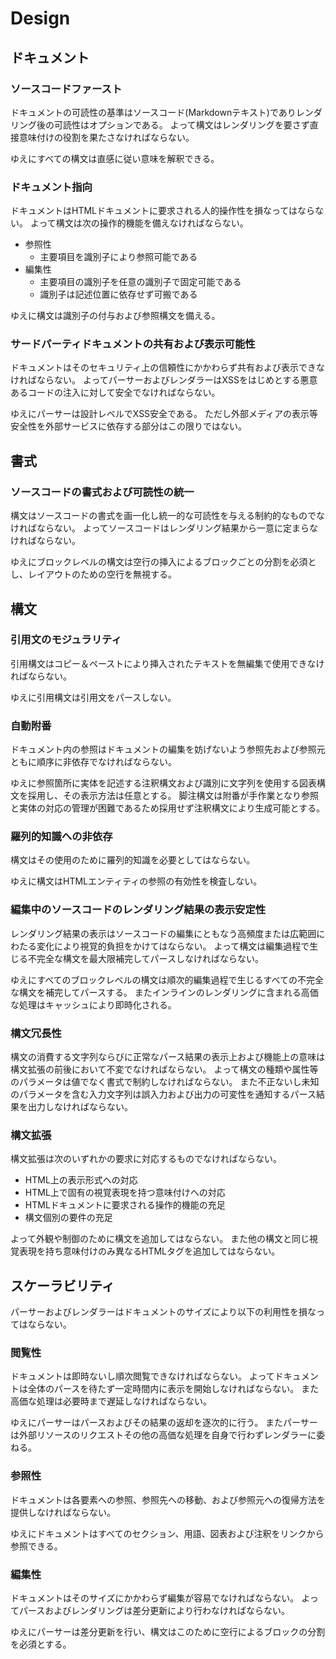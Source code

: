 # Design

## ドキュメント

### ソースコードファースト

ドキュメントの可読性の基準はソースコード(Markdownテキスト)でありレンダリング後の可読性はオプションである。
よって構文はレンダリングを要さず直接意味付けの役割を果たさなければならない。

ゆえにすべての構文は直感に従い意味を解釈できる。

### ドキュメント指向

ドキュメントはHTMLドキュメントに要求される人的操作性を損なってはならない。
よって構文は次の操作的機能を備えなければならない。

- 参照性
  - 主要項目を識別子により参照可能である
- 編集性
  - 主要項目の識別子を任意の識別子で固定可能である
  - 識別子は記述位置に依存せず可搬である

ゆえに構文は識別子の付与および参照構文を備える。

### サードパーティドキュメントの共有および表示可能性

ドキュメントはそのセキュリティ上の信頼性にかかわらず共有および表示できなければならない。
よってパーサーおよびレンダラーはXSSをはじめとする悪意あるコードの注入に対して安全でなければならない。

ゆえにパーサーは設計レベルでXSS安全である。
ただし外部メディアの表示等安全性を外部サービスに依存する部分はこの限りではない。

## 書式

### ソースコードの書式および可読性の統一

構文はソースコードの書式を画一化し統一的な可読性を与える制約的なものでなければならない。
よってソースコードはレンダリング結果から一意に定まらなければならない。

ゆえにブロックレベルの構文は空行の挿入によるブロックごとの分割を必須とし、レイアウトのための空行を無視する。

## 構文

### 引用文のモジュラリティ

引用構文はコピー＆ペーストにより挿入されたテキストを無編集で使用できなければならない。

ゆえに引用構文は引用文をパースしない。

### 自動附番

ドキュメント内の参照はドキュメントの編集を妨げないよう参照先および参照元ともに順序に非依存でなければならない。

ゆえに参照箇所に実体を記述する注釈構文および識別に文字列を使用する図表構文を採用し、その表示方法は任意とする。
脚注構文は附番が手作業となり参照と実体の対応の管理が困難であるため採用せず注釈構文により生成可能とする。

### 羅列的知識への非依存

構文はその使用のために羅列的知識を必要としてはならない。

ゆえに構文はHTMLエンティティの参照の有効性を検査しない。

### 編集中のソースコードのレンダリング結果の表示安定性

レンダリング結果の表示はソースコードの編集にともなう高頻度または広範囲にわたる変化により視覚的負担をかけてはならない。
よって構文は編集過程で生じる不完全な構文を最大限補完してパースしなければならない。

ゆえにすべてのブロックレベルの構文は順次的編集過程で生じるすべての不完全な構文を補完してパースする。
またインラインのレンダリングに含まれる高価な処理はキャッシュにより即時化される。

### 構文冗長性

構文の消費する文字列ならびに正常なパース結果の表示上および機能上の意味は構文拡張の前後において不変でなければならない。
よって構文の種類や属性等のパラメータは値でなく書式で制約しなければならない。
また不正ないし未知のパラメータを含む入力文字列は誤入力および出力の可変性を通知するパース結果を出力しなければならない。

### 構文拡張

構文拡張は次のいずれかの要求に対応するものでなければならない。

- HTML上の表示形式への対応
- HTML上で固有の視覚表現を持つ意味付けへの対応
- HTMLドキュメントに要求される操作的機能の充足
- 構文個別の要件の充足

よって外観や制御のために構文を追加してはならない。
また他の構文と同じ視覚表現を持ち意味付けのみ異なるHTMLタグを追加してはならない。

## スケーラビリティ

パーサーおよびレンダラーはドキュメントのサイズにより以下の利用性を損なってはならない。

### 閲覧性

ドキュメントは即時ないし順次閲覧できなければならない。
よってドキュメントは全体のパースを待たず一定時間内に表示を開始しなければならない。
また高価な処理は必要時まで遅延しなければならない。

ゆえにパーサーはパースおよびその結果の返却を逐次的に行う。
またパーサーは外部リソースのリクエストその他の高価な処理を自身で行わずレンダラーに委ねる。

### 参照性

ドキュメントは各要素への参照、参照先への移動、および参照元への復帰方法を提供しなければならない。

ゆえにドキュメントはすべてのセクション、用語、図表および注釈をリンクから参照できる。

### 編集性

ドキュメントはそのサイズにかかわらず編集が容易でなければならない。
よってパースおよびレンダリングは差分更新により行わなければならない。

ゆえにパーサーは差分更新を行い、構文はこのために空行によるブロックの分割を必須とする。
